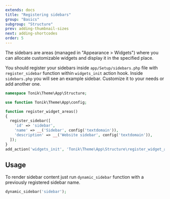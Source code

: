 ```yaml
---
extends: docs
title: "Registering sidebars"
group: "Basics"
subgroup: "Structure"
prev: adding-thumbnail-sizes
next: adding-shortcodes
order: 5
---
```


The sidebars are areas (managed in "Appearance > Widgets") where you can allocate customizable widgets and display it in the specified place.

You should register your sidebars inside `app/Setup/sidebars.php` file with `register_sidebar` function within `widgets_init` action hook. Inside `sidebars.php` you will see an example sidebar. Customize it to your needs or add another one.

```php
namespace Tonik\Theme\App\Structure;

use function Tonik\Theme\App\config;

function register_widget_areas()
{
  register_sidebar([
    'id' => 'sidebar',
    'name' => __('Sidebar', config('textdomain')),
    'description' => __('Website sidebar', config('textdomain')),
  ]);
}
add_action('widgets_init', 'Tonik\Theme\App\Structure\register_widget_areas');
```

## Usage

To render sidebar content just run `dynamic_sidebar` function with a previously registered sidebar name.

```php
dynamic_sidebar('sidebar');
```
